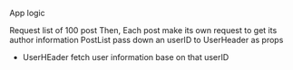 App logic

Request list of 100 post
Then, Each post make its own request to get its author information
PostList pass down an userID to UserHeader as props

-   UserHEader fetch user information base on that userID
